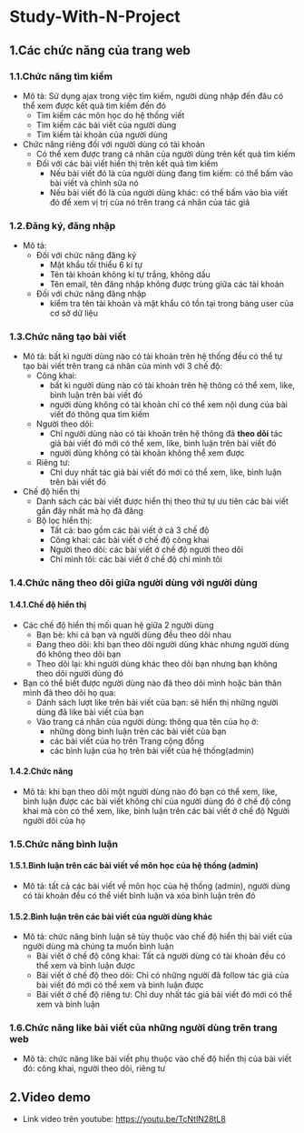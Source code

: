 # Study-With-N-Project
## 1.Các chức năng của trang web 
### 1.1.Chức năng tìm kiếm
- Mô tả: Sử dụng ajax trong việc tìm kiếm, người dùng nhập đến đâu có thể xem được kết quả tìm kiếm đến đó
  - Tìm kiếm các môn học do hệ thống viết
  - Tìm kiếm các bài viết của người dùng 
  - Tìm kiếm tài khoản của người dùng
- Chức năng riêng đối với người dùng có tài khoản
  - Có thể xem được trang cá nhân của người dùng trên kết quả tìm kiếm
  - Đối với các bài viết hiển thị trên kết quả tìm kiếm
    - Nếu bài viết đó là của người dùng đang tìm kiếm: có thể bấm vào bài viết và chỉnh sửa nó
    - Nếu bài viết đó là của người dùng khác: có thể bấm vào bìa viết đó để xem vị trị của nó trên trang cá nhân của tác giả
  
### 1.2.Đăng ký, đăng nhập
- Mô tả:
  - Đối với chức năng đăng ký
    - Mật khẩu tối thiểu 6 kí tự
    - Tên tài khoản không kí tự trắng, không dấu
    - Tên email, tên đăng nhập không được trùng giữa các tài khoản
  - Đối với chức năng đăng nhập
    - kiểm tra tên tài khoản và mật khẩu có tồn tại trong bảng user của cơ sở dữ liệu

### 1.3.Chức năng tạo bài viết
 - Mô tả: bất kì người dùng nào có tài khoản trên hệ thống đều có thể tự tạo bài viết trên trang cá nhân của mình với 3 chế độ:
   - Công khai:
     - bất kì người dùng nào có tài khoản trên hệ thông có thể xem, like, bình luận trên bài viết đó
     - người dùng không có tài khoản chỉ có thể xem nội dung của bài viết đó thông qua tìm kiếm
   - Người theo dõi:
     - Chỉ người dùng nào có tài khoản trên hệ thông đã **theo dõi** tác giả bài viết đó mới có thể xem, like, bình luận trên bài viết đó
     - người dùng không có tài khoản không thể xem được
   - Riêng tư:
     - Chỉ duy nhất tác giả bài viết đó mới có thể xem, like, bình luận trên bài viết đó
- Chế độ hiển thị
    - Danh sách các bài viết được hiển thị theo thứ tự ưu tiên các bài viết gần đây nhất mà họ đã đăng
    - Bộ lọc hiển thị:
      - Tất cả: bao gồm các bài viết ở cả 3 chế độ
      - Công khai: các bài viết ở chế độ công khai
      - Người theo dõi: các bài viết ở chế độ người theo dõi
      - Chỉ mình tôi: các bài viết ở chế độ chỉ mình tôi

### 1.4.Chức năng theo dõi giữa người dùng với người dùng
#### 1.4.1.Chế độ hiển thị 
 - Các chế độ hiển thị mối quan hệ giữa 2 người dùng
   - Bạn bè: khi cả bạn và người dùng đều theo dõi nhau
   - Đang theo dõi: khi bạn theo dõi người dùng khác nhưng người dùng đó không theo dõi bạn
   - Theo dõi lại: khi người dùng khác theo dõi bạn nhưng bạn không theo dõi người dùng đó 
 - Bạn có thể biết được người dùng nào đã theo dõi mình hoặc bản thân mình đã theo dõi họ qua:
   - Dánh sách lượt like trên bài viết của bạn: sẽ hiển thị những người dùng đã like bài viết của bạn
   - Vào trang cá nhân của người dùng: thông qua tên của họ ở:
     - những dòng bình luận trên các bài viết của bạn
     - các bài viết của họ trên Trang cộng đồng
     - các bình luận của họ trên bài viết của hệ thống(admin)

#### 1.4.2.Chức năng
 - Mô tả: khi bạn theo dõi một người dùng nào đó bạn có thể xem, like, bình luận được các bài viết không chỉ của người dùng đó ở chế độ công khai mà còn có thể xem, like, bình luận trên các bài viết ở chế độ Người người dõi của họ
   
### 1.5.Chức năng bình luận
#### 1.5.1.Bình luận trên các bài viết về môn học của hệ thống (admin) 
 - Mô tả: tất cả các bài viết về môn học của hệ thống (admin), người dùng có tài khoản đều có thể viết bình luận và xóa bình luận trên đó
#### 1.5.2.Bình luận trên các bài viết của người dùng khác 
 - Mô tả: chức năng bình luận sẽ tùy thuộc vào chế độ hiển thị bài viết của người dùng mà chúng ta muốn bình luận
   - Bài viết ở chế độ công khai: Tất cả người dùng có tài khoản đều có thể xem và bình luận được
   - Bài viết ở chế độ theo dõi: Chỉ có những người đã follow tác giả của bài viết đó mới có thể xem và bình luận được
   - Bài viết ở chế độ riêng tư: Chỉ duy nhất tác giả bài viết đó mới có thể xem và bình luận 

### 1.6.Chức năng like bài viết của những người dùng trên trang web
 - Mô tả: chức năng like bài viết phụ thuộc vào chế độ hiển thị của bài viết đó: công khai, người theo dõi, riêng tư

## 2.Video demo 
- Link video trên youtube: https://youtu.be/TcNtlN28tL8


    

